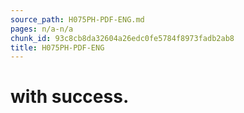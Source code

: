 ```yaml
---
source_path: H075PH-PDF-ENG.md
pages: n/a-n/a
chunk_id: 93c8cb8da32604a26edc0fe5784f8973fadb2ab8
title: H075PH-PDF-ENG
---
```

# with success.
